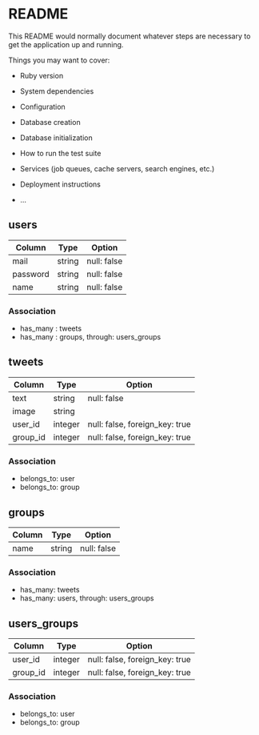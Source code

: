 # README

This README would normally document whatever steps are necessary to get the
application up and running.

Things you may want to cover:

* Ruby version

* System dependencies

* Configuration

* Database creation

* Database initialization

* How to run the test suite

* Services (job queues, cache servers, search engines, etc.)

* Deployment instructions

* ...

## users
|Column|Type|Option|
|------|----|------|
|mail|string|null: false|
|password|string|null: false|
|name|string|null: false|
### Association
- has_many : tweets
- has_many : groups, through: users_groups


## tweets
|Column|Type|Option|
|------|----|------|
|text|string|null: false|
|image|string||
|user_id|integer|null: false, foreign_key: true|
|group_id|integer|null: false, foreign_key: true|
### Association
- belongs_to: user
- belongs_to: group

## groups
|Column|Type|Option|
|------|----|------|
|name|string|null: false|
### Association
- has_many: tweets
- has_many: users, through: users_groups

## users_groups
|Column|Type|Option|
|------|----|------|
|user_id|integer|null: false, foreign_key: true|
|group_id|integer|null: false, foreign_key: true|
### Association
- belongs_to: user
- belongs_to: group
